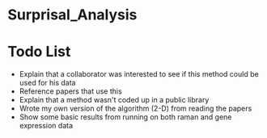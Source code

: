 # Surprisal_Analysis

# Todo List
* Explain that a collaborator was interested to see if this method could be used for his data
* Reference papers that use this 
* Explain that a method wasn't coded up in a public library
* Wrote my own version of the algorithm (2-D) from reading the papers
* Show some basic results from running on both raman and gene expression data
